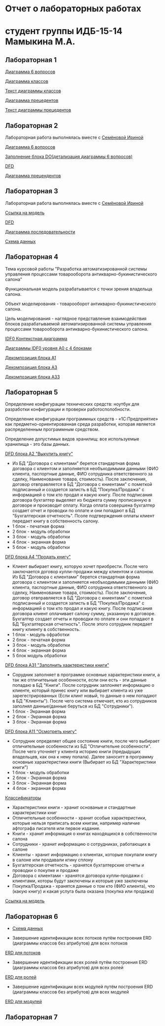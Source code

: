 # Отчет о лабораторных работах
# студент группы ИДБ-15-14 Мамыкина М.А.

## Лабораторная 1

[Диаграмма 6 вопросов](https://github.com/mamykina97/mamykina97.github.io/blob/master/6%20%D0%B2%D0%BE%D0%BF%D1%80%D0%BE%D1%81%D0%BE%D0%B2.PNG)

[Диаграмма классов](https://github.com/mamykina97/mamykina97.github.io/blob/master/%D0%94%D0%B8%D0%B0%D0%B3%D1%80%D0%B0%D0%BC%D0%BC%D0%B0%20%D0%BA%D0%BB%D0%B0%D1%81%D1%81%D0%BE%D0%B2.PNG)

[Текст диаграммы классов](https://github.com/mamykina97/mamykina97.github.io/blob/master/%D0%A2%D0%B5%D0%BA%D1%81%D1%82%20%D0%B4%D0%B8%D0%B0%D0%B3%D1%80%D0%B0%D0%BC%D0%BC%D1%8B%20%D0%BA%D0%BB%D0%B0%D1%81%D1%81%D0%BE%D0%B2.PNG)

[Диаграмма прецедентов](https://github.com/mamykina97/mamykina97.github.io/blob/master/%D0%94%D0%B8%D0%B0%D0%B3%D1%80%D0%B0%D0%BC%D0%BC%D0%B0%20%D0%BF%D1%80%D0%B5%D1%86%D0%B5%D0%B4%D0%B5%D0%BD%D1%82%D0%BE%D0%B2.PNG)

[Текст диаграммы прецедентов](https://github.com/mamykina97/mamykina97.github.io/blob/master/%D0%A2%D0%B5%D0%BA%D1%81%D1%82%20%D0%B4%D0%B8%D0%B0%D0%B3%D1%80%D0%B0%D0%BC%D0%BC%D1%8B%20%D0%BF%D1%80%D0%B5%D1%86%D0%B5%D0%B4%D0%B5%D0%BD%D1%82%D0%BE%D0%B2.PNG)
## Лабораторная 2

Лабораторная работа выполнялась вместе с [Семёновой Ириной](https://github.com/IrinaSemenova/semen.github.io/blob/master/README.md)

[Диаграмма 6 вопросов](https://github.com/mamykina97/mamykina97.github.io/blob/master/%D0%94%D0%B8%D0%B0%D0%B3%D1%80%D0%B0%D0%BC%D0%BC%D0%B0%206%20%D0%B2%D0%BE%D0%BF%D1%80%D0%BE%D1%81%D0%BE%D0%B2.PNG)

[Заполнение блока DO(детализация диаграммы 6 вопросов)](https://github.com/mamykina97/mamykina97.github.io/blob/master/%D0%97%D0%B0%D0%BF%D0%BE%D0%BB%D0%BD%D0%B5%D0%BD%D0%B8%D0%B5%20%D0%B1%D0%BB%D0%BE%D0%BA%D0%B0%20DO(%D0%B4%D0%B5%D1%82%D0%B0%D0%BB%D0%B8%D0%B7%D0%B0%D1%86%D0%B8%D1%8F).PNG)

[DFD](https://github.com/mamykina97/mamykina97.github.io/blob/master/DFD.PNG)

[Диаграмма прецендентов](https://github.com/mamykina97/mamykina97.github.io/blob/master/%D0%94%D0%B8%D0%B0%D0%B3%D1%80%D0%B0%D0%BC%D0%BC%D0%B0%20%D0%BF%D1%80%D0%B5%D1%86%D0%B5%D0%B4%D0%B5%D0%BD%D1%82%D0%BE%D0%B2%202.PNG)

## Лабораторная 3

Лабораторная работа выполнялась вместе с [Семёновой Ириной](https://github.com/IrinaSemenova/semen.github.io/blob/master/README.md)

[Ссылка на модель](https://github.com/mamykina97/mamykina97.github.io/blob/master/pdc-tilda.rsf)

[DFD](https://github.com/mamykina97/mamykina97.github.io/blob/master/DFD.PNG)

[Диаграмма последовательности](https://github.com/mamykina97/mamykina97.github.io/blob/master/%D0%94%D0%B8%D0%B0%D0%B3%D1%80%D0%B0%D0%BC%D0%BC%D0%B0%20%D0%BF%D0%BE%D1%81%D0%BB%D0%B5%D0%B4%D0%BE%D0%B2%D0%B0%D1%82%D0%B5%D0%BB%D1%8C%D0%BD%D0%BE%D1%81%D1%82%D0%B8.PNG)

[Схема данных](https://github.com/mamykina97/mamykina97.github.io/blob/master/%D1%81%D1%85%D0%B5%D0%BC%D0%B0%20%D0%B4%D0%B0%D0%BD%D0%BD%D1%8B%D1%85.PNG)

## Лабораторная 4

Тема курсовой работы "Разработка автоматизированной системы управления процессами товарооборота антикварно-букинистического салона"

Функциональная модель разрабатывается с точки зрения владельца салона.

Объект моделирования - товарооборот антикварно-букинистического салона.

Цель моделирования - наглядное представление взаимодействия блоков разрабатываемой автоматизированной системы управления процессами товарооборота антикварно-букинистического салона.

[IDF0 Контекстная диаграмма](https://github.com/mamykina97/mamykina97.github.io/blob/master/%D0%A0%D0%B8%D1%81.%201.%20%D0%9A%D0%BE%D0%BD%D1%82%D0%B5%D0%BA%D1%81%D1%82%D0%BD%D0%B0%D1%8F%20%D0%B4%D0%B8%D0%B0%D0%B3%D1%80%D0%B0%D0%BC%D0%BC%D0%B0.PNG)

[Диаграммы IDF0 уровня A0 c 4 блоками](https://github.com/mamykina97/mamykina97.github.io/blob/master/%D0%A0%D0%B8%D1%81.%202.%20%D0%94%D0%B8%D0%B0%D0%B3%D1%80%D0%B0%D0%BC%D0%BC%D0%B0%20%D0%BF%D1%80%D0%BE%D1%86%D0%B5%D1%81%D1%81%D0%BE%D0%B2%20%D0%B0%D0%B2%D1%82%D0%BE%D0%BC%D0%B0%D1%82%D0%B8%D0%B7%D0%B8%D1%80%D0%BE%D0%B2%D0%B0%D0%BD%D0%BD%D0%BE%D0%B9%20%D1%81%D0%B8%D1%81%D1%82%D0%B5%D0%BC%D1%8B.PNG)

[Декомпозиция блока A1](https://github.com/mamykina97/mamykina97.github.io/blob/master/%D0%A0%D0%B8%D1%81.%203.%20%D0%94%D0%B8%D0%B0%D0%B3%D1%80%D0%B0%D0%BC%D0%BC%D0%B0%20%D0%BF%D1%80%D0%BE%D1%86%D0%B5%D1%81%D1%81%D0%BE%D0%B2%20%D0%B1%D0%BB%D0%BE%D0%BA%D0%B0%20%C2%AB%D0%9E%D1%86%D0%B5%D0%BD%D0%B8%D1%82%D1%8C%20%D0%9A%D0%BD%D0%B8%D0%B3%D1%83%C2%BB.PNG)

[Декомпозиция блока A3](https://github.com/mamykina97/mamykina97.github.io/blob/master/%D0%A0%D0%B8%D1%81.%203.%20%D0%94%D0%B8%D0%B0%D0%B3%D1%80%D0%B0%D0%BC%D0%BC%D0%B0%20%D0%BF%D1%80%D0%BE%D1%86%D0%B5%D1%81%D1%81%D0%BE%D0%B2%20%D0%B1%D0%BB%D0%BE%D0%BA%D0%B0%20%C2%AB%D0%9F%D0%BE%D1%81%D1%82%D0%B0%D0%B2%D0%B8%D1%82%D1%8C%20%D0%BD%D0%B0%20%D1%83%D1%87%D0%B5%D1%82%C2%BB.PNG)

[Декомпозиция блока A33](https://github.com/mamykina97/mamykina97.github.io/blob/master/%D0%A0%D0%B8%D1%81.%205.%20%D0%94%D0%B8%D0%B0%D0%B3%D1%80%D0%B0%D0%BC%D0%BC%D0%B0%20%D0%BF%D1%80%D0%BE%D1%86%D0%B5%D1%81%D1%81%D0%BE%D0%B2%20%D0%B1%D0%BB%D0%BE%D0%BA%D0%B0%20%20%C2%AB%D0%A0%D0%B0%D1%81%D0%BF%D0%B5%D1%87%D0%B0%D1%82%D0%B0%D1%82%D1%8C%20%D1%86%D0%B5%D0%BD%D0%BD%D0%B8%D0%BA%C2%BB.PNG)
## Лабораторная 5


Определение конфигурации технических средств: ноутбук для разработки конфигурации и проверки работосполобности.

Определение конфигурации программных средств - «1С:Предприятие» как предметно-ориентированная среда разработки, которая является распределенным программным средством.

Определение допустимых видов хранилищ: все используемые хранилища -  это базы данных.

[DFD блока А2 "Выкупить книгу"](https://github.com/mamykina97/mamykina97.github.io/blob/master/%D0%92%D1%8B%D0%BA%D1%83%D0%BF%20%D1%82%D0%BE%D0%B2%D0%B0%D1%80%D0%B0.PNG)

  * Из БД "Договора с клиентами" берется стандартная форма договора с клиентом и заполняется необъходимыми данными (ФИО клиента, паспортные данные, ФИО сотрудника ответственного за сделку, Наименование товара, стоимость). После заключения, договор отвправляется в БД "Договора с книентами" с пометкой подписанный и создается записть в БД "Покупка/Продажа" с информацией о том кто продал и какую книгу. После подписания договора бухгалтер выделяет из бюджета сумму прописанную в договоре и производит оплату. Когда оплата совершена бухгалтер создает отчет и проводки по оплате и они попадают в БД "Бухгалтерская отчетность". Псоле подтверждения оплаты клиент передает книгу в собственность салону.
  * 1 блок - печатная форма
  * 2 блок - модуль обработки
  * 3 блок - модуль обработки
  * 4 блок - экранная форма
  * 5 блок - модуль обработки

[DFD блока А4 "Продать книгу"](https://github.com/mamykina97/mamykina97.github.io/blob/master/%D0%9F%D1%80%D0%BE%D0%B4%D0%B0%D0%B6%D0%B0%20%D0%BA%D0%BD%D0%B8%D0%B3%D0%B8.PNG)

  * Клиент выбирает книгу, которую хочет приобрести. После чего заключается договор купли-продажи между клиентом и салоном. Из БД "Договора с клиентами" берется стандартная форма договора с клиентом и заполняется необъходимыми данными (ФИО клиента, паспортные данные, ФИО сотрудника ответственного за сделку, Наименование товара, стоимость). После заключения, договор отвправляется в БД "Договора с книентами" с пометкой подписанный и создается записть в БД "Покупка/Продажа" с информацией о том кто продал и какую книгу. После подписания договора клиент оплачивает салону сумму, указанную в договоре. Бухгалтер создает отчеты и проводки по оплате и они попадают в БД "Бухгалтерская отчетность". После этого сотрудник передает книгу клиенту в собственность. 
  * 1 блок - модуль офработки
  * 2 блок - печатная форма
  * 3 блок - модуль обработки
  * 4 блок - экранная форма
  * 5 блок модуль обработки

[DFD блока А31 "Заполнить хаактеристики книги"](https://github.com/mamykina97/mamykina97.github.io/blob/master/%D0%A0%D0%B8%D1%81.%206.%20%D0%94%D0%B8%D0%B0%D0%B3%D1%80%D0%B0%D0%BC%D0%BC%D0%B0%20%D0%BF%D0%BE%D1%82%D0%BE%D0%BA%D0%BE%D0%B2%20%D0%B4%D0%B0%D0%BD%D0%BD%D1%8B%D1%85%20%D0%B1%D0%BB%D0%BE%D0%BA%D0%B0%20%D0%B7%D0%B0%D0%BF%D0%BE%D0%BB%D0%BD%D0%B5%D0%BD%D0%B8%D0%B5%20%D1%85%D0%B0%D1%80%D0%B0%D0%BA%D1%82%D0%B5%D1%80%D0%B8%D1%81%D1%82%D0%B8%D0%BA%20%D0%BA%D0%BD%D0%B8%D0%B3%D0%B8.PNG)
 
   * Сорудник заполняет в программе основные характеристики книги, а так же отличитеьные  особенности, если они есть - эти данные попадаю в БД "Книги". После сотрудник заплоняет информацию о клиенте, который принес книгу или выбирает клиента из уже зарегестрированных (Если клинт новый, то данные о нем попадают в БД "Клиенты"). После чего система отмечает, кто из сотрудников заполнял данные(данные беруться из БД "Сотрудники").
   * 1 блок - Экранная форма
   * 2 блок - Экранная форма
   * 3 блок - Экранная форма
  
[DFD блока А11 "Осмотреть книгу"](https://github.com/mamykina97/mamykina97.github.io/blob/master/%D0%A0%D0%B8%D1%81.%207.%20%D0%94%D0%B8%D0%B0%D0%B3%D1%80%D0%B0%D0%BC%D0%BC%D0%B0%20%D0%BF%D0%BE%D1%82%D0%BE%D0%BA%D0%BE%D0%B2%20%D0%B4%D0%B0%D0%BD%D0%BD%D1%8B%D1%85%20%D0%BE%D1%81%D0%BC%D0%BE%D1%82%D1%80%20%D0%BA%D0%BD%D0%B8%D0%B3%D0%B8.PNG)

  * Сотрудник определяет общее состояние книги, после чего выбирает отличительные особенности из БД "Отличительне особенности". После чего уточняет у клиента историю книги (предыдущих  владельцев, как она к нему попала). Далее заноситт в программу основные характеристики книги (Выбирает из БД "Характеристики книги")
  * 1 блок - модуль обработки
  * 2 блок - Экранная форма
  * 3 блок - Экранная форма
  * 4 блок - экранная форма
 
  
 [Классификаторы](https://github.com/mamykina97/mamykina97.github.io/blob/master/%D0%9A%D0%BB%D0%B0%D1%81%D1%81%D0%B8%D1%84%D0%B8%D0%BA%D0%B0%D1%82%D0%BE%D1%80%D1%8B.PNG)
   * Характеристики книги - хранит основаные и стандартные характеристики книг
   * Отличительные особенности - хранит особые характеристики, которые нельзя приписать всем книгам, например наличие афтографа писателя или первое издание.
   * Книги - хранит информация о книгах находящихся в собственности салона
   * Сотрудники - хранит информацию о сотрудниках, работающих  в салоне
   * Клиенты - хранит информацию о клиентах, которые покупали книгу в салоне или продавали кгину сплону
   * Бухгалтерская отчетность - хранятся бухгалтерские отчеты и проводки о покупке и продаже
   * Договора с клиентами - хранятся договора купли-продажи с клиентами, которы будут заключены и которые уже заключены
   * Покупка/Продажа - хранятся данные о том кто (ФИО клиента), что (какую книгу) и какая услуга была оказана (покупка или продажа)
   
 
 [Ссылка на модель](https://github.com/mamykina97/mamykina97.github.io/blob/master/%D0%94%D0%B8%D0%B0%D0%B3%D1%80%D0%B0%D0%BC%D0%BC%D1%8B4.0.rsf)

## Лабораторная 6

 * [Схема данных](https://github.com/mamykina97/mamykina97.github.io/blob/master/%D0%A1%D1%85%D0%B5%D0%BC%D0%B0%20%D0%B4%D0%B0%D0%BD%D0%BD%D1%8B%D1%85%20%D0%9A%D1%83%D1%80%D1%81%D0%BE%D0%B2%D0%B0%D1%8F.png)

 * Завершение идентификации всех потоков путём построения ERD (диаграммы классов без атрибутов) для всех потоков
 
 [ERD для потоков]()
 
 * Завершение идентификации всех ролей путём построения ERD (диаграммы классов без атрибутов) для всех ролей
 
 [ERD для ролей](https://github.com/mamykina97/mamykina97.github.io/blob/master/ERD%20%D1%80%D0%BE%D0%BB%D0%B8.PNG)
 
 * Завершение идентификации всех модулей путём построения ERD (диаграммы классов без атрибутов) для всех модулей
 
 [ERD для модулей](https://github.com/mamykina97/mamykina97.github.io/blob/master/ERD%20%D0%BC%D0%BE%D0%B4%D1%83%D0%BB%D0%B8.PNG)

## Лабораторная 7
